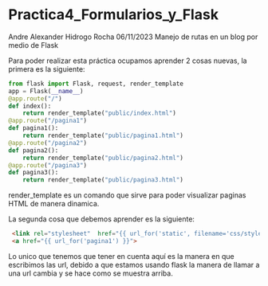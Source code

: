 # Practica4_Formularios_y_Flask
Andre Alexander Hidrogo Rocha 06/11/2023 Manejo de rutas en un blog por medio de Flask

Para poder realizar esta práctica ocupamos aprender 2 cosas nuevas, la primera es la siguiente:
``` python
from flask import Flask, request, render_template
app = Flask(__name__)
@app.route("/")
def index():
    return render_template("public/index.html")
@app.route("/pagina1")
def pagina1():
    return render_template("public/pagina1.html")
@app.route("/pagina2")
def pagina2():
    return render_template("public/pagina2.html")
@app.route("/pagina3")
def pagina3():
    return render_template("public/pagina3.html")
```
render_template es un comando que sirve para poder visualizar paginas HTML de manera dinamica.

La segunda cosa que debemos aprender es la siguiente:
``` html
 <link rel="stylesheet"  href="{{ url_for('static', filename='css/style.css') }}">
 <a href="{{ url_for('pagina1') }}">
```
Lo unico que tenemos que tener en cuenta aquí es la manera en que escribimos las url, debido a que estamos usando flask la manera de llamar a una url cambia y se hace como se muestra arriba.
